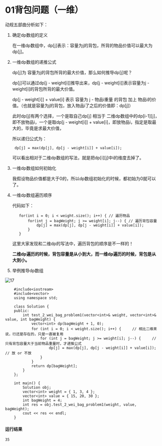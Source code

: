# 01背包问题（一维）

动规五部曲分析如下：

1. 确定dp数组的定义

    在一维dp数组中，dp[j]表示：容量为j的背包，所背的物品价值可以最大为dp[j]。

2. 一维dp数组的递推公式

    dp[j]为 容量为j的背包所背的最大价值，那么如何推导dp[j]呢？

    dp[j]可以通过dp[j - weight[i]]推导出来，dp[j - weight[i]]表示容量为j - weight[i]的背包所背的最大价值。

    dp[j - weight[i]] + value[i] 表示 容量为 j - 物品i重量 的背包 加上 物品i的价值。（也就是容量为j的背包，放入物品i了之后的价值即：dp[j]）

    此时dp[j]有两个选择，一个是取自己dp[j] 相当于 二维dp数组中的dp[i-1][j]，即不放物品i，一个是取dp[j - weight[i]] + value[i]，即放物品i，指定是取最大的，毕竟是求最大价值，

    所以递归公式为：

        dp[j] = max(dp[j], dp[j - weight[i]] + value[i]);

    可以看出相对于二维dp数组的写法，就是把dp[i][j]中i的维度去掉了。

3. 一维dp数组如何初始化

    我假设物品价值都是大于0的，所以dp数组初始化的时候，都初始为0就可以了。

4. 一维dp数组遍历顺序

    代码如下：

          for(int i = 0; i < weight.size(); i++) { // 遍历物品
              for(int j = bagWeight; j >= weight[i]; j--) { // 遍历背包容量
                  dp[j] = max(dp[j], dp[j - weight[i]] + value[i]);
              }
          }

    这里大家发现和二维dp的写法中，遍历背包的顺序是不一样的！

    **二维dp遍历的时候，背包容量是从小到大，而一维dp遍历的时候，背包是从大到小。**
    
5. 举例推导dp数组

![17](https://github.com/CamWu-cyber/leetcode/blob/master/%E5%8A%A8%E6%80%81%E8%A7%84%E5%88%92/17.png)

        #include<iostream>
        #include<vector>
        using namespace std;

        class Solution {
        public:
            int test_2_wei_bag_problem1(vector<int>& weight, vector<int>& value, int bagWeight) {
                vector<int> dp(bagWeight + 1, 0);
                for (int i = 0; i < weight.size(); i++) {     // 相比二维来说，行还是存在的，只是一直被复用
                    for (int j = bagWeight; j >= weight[i]; j--) {     // 只有背包容量大于当前物品重量时，才递推公式
                        dp[j] = max(dp[j], dp[j - weight[i]] + value[i]);     // 放 or 不放
                    }
                }
                return dp[bagWeight];
            }
        };

        int main() {
            Solution obj;
            vector<int> weight = { 1, 3, 4 };
            vector<int> value = { 15, 20, 30 };
            int bagWeight = 4;
            int res = obj.test_2_wei_bag_problem1(weight, value, bagWeight);
            cout << res << endl;
        }
        
#### 运行结果
    35
